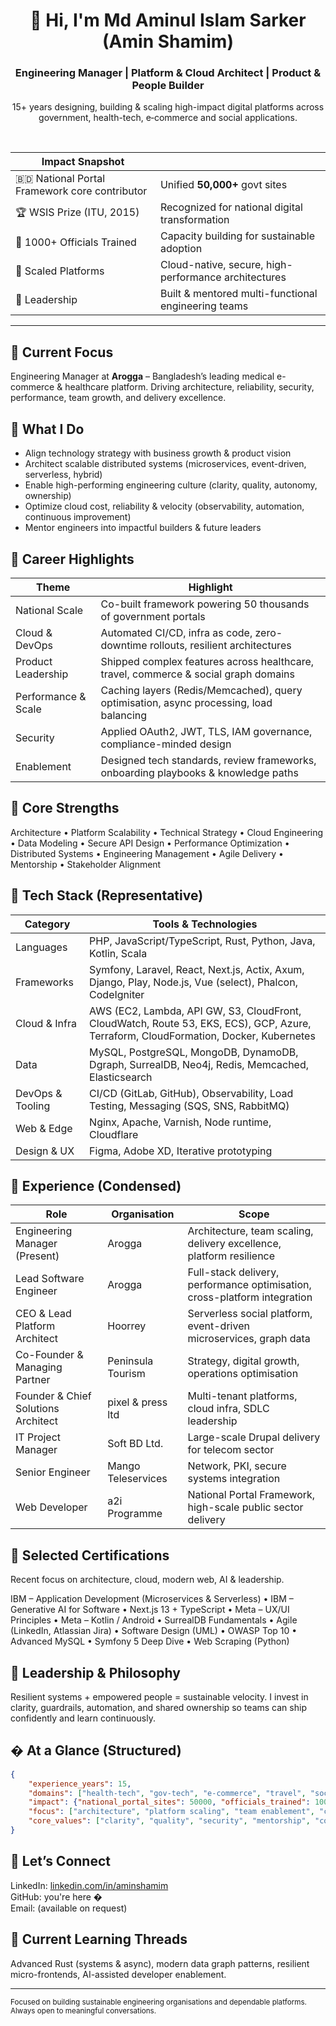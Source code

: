 <div align="center">

# 👋 Hi, I'm Md Aminul Islam Sarker (Amin Shamim)
### Engineering Manager | Platform & Cloud Architect | Product & People Builder

15+ years designing, building & scaling high-impact digital platforms across government, health-tech, e‑commerce and social applications.

<br/>

| Impact Snapshot |  |
|-----------------|--|
| 🇧🇩 National Portal Framework core contributor | Unified **50,000+** govt sites |
| 🏆 WSIS Prize (ITU, 2015) | Recognized for national digital transformation |
| 👥 1000+ Officials Trained | Capacity building for sustainable adoption |
| 🚀 Scaled Platforms | Cloud-native, secure, high-performance architectures |
| 🤝 Leadership | Built & mentored multi-functional engineering teams |

</div>

---

## 🚀 Current Focus
Engineering Manager at **Arogga** – Bangladesh’s leading medical e-commerce & healthcare platform. Driving architecture, reliability, security, performance, team growth, and delivery excellence.

## 🧭 What I Do
- Align technology strategy with business growth & product vision
- Architect scalable distributed systems (microservices, event-driven, serverless, hybrid)
- Enable high-performing engineering culture (clarity, quality, autonomy, ownership)
- Optimize cloud cost, reliability & velocity (observability, automation, continuous improvement)
- Mentor engineers into impactful builders & future leaders

## 🏅 Career Highlights
| Theme | Highlight |
|-------|----------|
| National Scale | Co-built framework powering 50 thousands of government portals |
| Cloud & DevOps | Automated CI/CD, infra as code, zero-downtime rollouts, resilient architectures |
| Product Leadership | Shipped complex features across healthcare, travel, commerce & social graph domains |
| Performance & Scale | Caching layers (Redis/Memcached), query optimisation, async processing, load balancing |
| Security | Applied OAuth2, JWT, TLS, IAM governance, compliance-minded design |
| Enablement | Designed tech standards, review frameworks, onboarding playbooks & knowledge paths |

## 🧪 Core Strengths
Architecture • Platform Scalability • Technical Strategy • Cloud Engineering • Data Modeling • Secure API Design • Performance Optimization • Distributed Systems • Engineering Management • Agile Delivery • Mentorship • Stakeholder Alignment

## 🧰 Tech Stack (Representative)
| Category | Tools & Technologies |
|----------|---------------------|
| Languages | PHP, JavaScript/TypeScript, Rust, Python, Java, Kotlin, Scala |
| Frameworks | Symfony, Laravel, React, Next.js, Actix, Axum, Django, Play, Node.js, Vue (select), Phalcon, CodeIgniter |
| Cloud & Infra | AWS (EC2, Lambda, API GW, S3, CloudFront, CloudWatch, Route 53, EKS, ECS), GCP, Azure, Terraform, CloudFormation, Docker, Kubernetes |
| Data | MySQL, PostgreSQL, MongoDB, DynamoDB, Dgraph, SurrealDB, Neo4j, Redis, Memcached, Elasticsearch |
| DevOps & Tooling | CI/CD (GitLab, GitHub), Observability, Load Testing, Messaging (SQS, SNS, RabbitMQ) |
| Web & Edge | Nginx, Apache, Varnish, Node runtime, Cloudflare |
| Design & UX | Figma, Adobe XD, Iterative prototyping |

## 💼 Experience (Condensed)
| Role | Organisation | Scope |
|------|--------------|-------|
| Engineering Manager (Present) | Arogga | Architecture, team scaling, delivery excellence, platform resilience |
| Lead Software Engineer | Arogga | Full-stack delivery, performance optimisation, cross-platform integration |
| CEO & Lead Platform Architect | Hoorrey | Serverless social platform, event-driven microservices, graph data | 
| Co-Founder & Managing Partner | Peninsula Tourism | Strategy, digital growth, operations optimisation |
| Founder & Chief Solutions Architect | pixel & press ltd | Multi-tenant platforms, cloud infra, SDLC leadership |
| IT Project Manager | Soft BD Ltd. | Large-scale Drupal delivery for telecom sector |
| Senior Engineer | Mango Teleservices | Network, PKI, secure systems integration |
| Web Developer | a2i Programme | National Portal Framework, high-scale public sector delivery |

## 📜 Selected Certifications
Recent focus on architecture, cloud, modern web, AI & leadership.

IBM – Application Development (Microservices & Serverless) • IBM – Generative AI for Software • Next.js 13 + TypeScript • Meta – UX/UI Principles • Meta – Kotlin / Android • SurrealDB Fundamentals • Agile (LinkedIn, Atlassian Jira) • Software Design (UML) • OWASP Top 10 • Advanced MySQL • Symfony 5 Deep Dive • Web Scraping (Python)

## 🧩 Leadership & Philosophy
Resilient systems + empowered people = sustainable velocity. I invest in clarity, guardrails, automation, and shared ownership so teams can ship confidently and learn continuously.

## � At a Glance (Structured)
```json
{
	"experience_years": 15,
	"domains": ["health-tech", "gov-tech", "e-commerce", "travel", "social"],
	"impact": {"national_portal_sites": 50000, "officials_trained": 1000},
	"focus": ["architecture", "platform scaling", "team enablement", "cloud governance"],
	"core_values": ["clarity", "quality", "security", "mentorship", "continuous improvement"]
}
```

## 🤝 Let’s Connect
LinkedIn: [linkedin.com/in/aminshamim](https://www.linkedin.com/in/aminshamim)  
GitHub: you're here �  
Email: (available on request)  

## 🌱 Current Learning Threads
Advanced Rust (systems & async), modern data graph patterns, resilient micro-frontends, AI-assisted developer enablement.

---
<sub>Focused on building sustainable engineering organisations and dependable platforms. Always open to meaningful conversations.</sub>

